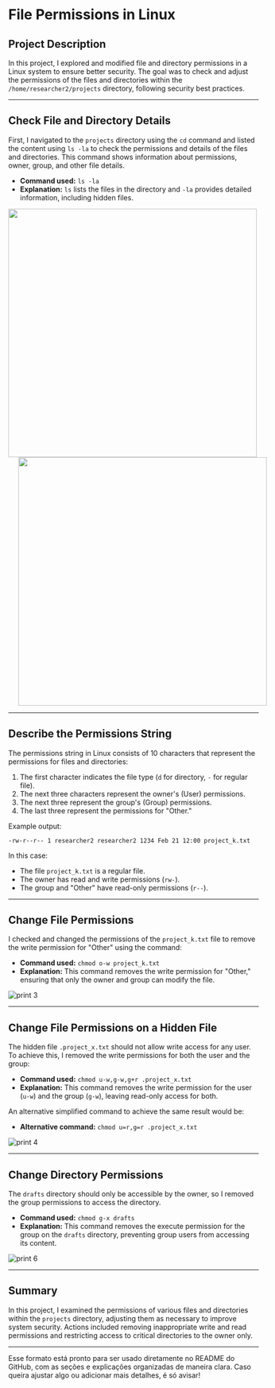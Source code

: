 # File Permissions in Linux

## Project Description

In this project, I explored and modified file and directory permissions in a Linux system to ensure better security. The goal was to check and adjust the permissions of the files and directories within the `/home/researcher2/projects` directory, following security best practices.

---

## Check File and Directory Details

First, I navigated to the `projects` directory using the `cd` command and listed the content using `ls -la` to check the permissions and details of the files and directories. This command shows information about permissions, owner, group, and other file details.

- **Command used:** `ls -la`
- **Explanation:** `ls` lists the files in the directory and `-la` provides detailed information, including hidden files.

<p align="center">
  <img src="https://github.com/user-attachments/assets/c6d9cb6f-6f6b-4bda-9880-734136bafe59" width="500" style="margin-right: 500px;"/>
  <img src="https://github.com/user-attachments/assets/a3f4af1a-8f04-4054-9466-3cc65dee0207" width="500" style="margin-left: 20px;"/>
</p>

---

## Describe the Permissions String

The permissions string in Linux consists of 10 characters that represent the permissions for files and directories:

1. The first character indicates the file type (`d` for directory, `-` for regular file).
2. The next three characters represent the owner's (User) permissions.
3. The next three represent the group's (Group) permissions.
4. The last three represent the permissions for "Other."

Example output:
```
-rw-r--r-- 1 researcher2 researcher2 1234 Feb 21 12:00 project_k.txt
```
In this case:
- The file `project_k.txt` is a regular file.
- The owner has read and write permissions (`rw-`).
- The group and "Other" have read-only permissions (`r--`).

---

## Change File Permissions

I checked and changed the permissions of the `project_k.txt` file to remove the write permission for "Other" using the command:

- **Command used:** `chmod o-w project_k.txt`
- **Explanation:** This command removes the write permission for "Other," ensuring that only the owner and group can modify the file.

![print 3](https://github.com/user-attachments/assets/7e5b5439-c85d-45a2-a25f-a9afc6d33f0a)

---

## Change File Permissions on a Hidden File

The hidden file `.project_x.txt` should not allow write access for any user. To achieve this, I removed the write permissions for both the user and the group:

- **Command used:** `chmod u-w,g-w,g+r .project_x.txt`
- **Explanation:** This command removes the write permission for the user (`u-w`) and the group (`g-w`), leaving read-only access for both.

An alternative simplified command to achieve the same result would be:
- **Alternative command:** `chmod u=r,g=r .project_x.txt`

![print 4](https://github.com/user-attachments/assets/1ce551c2-67a8-4c73-a8bd-ca99f0176994)

---

## Change Directory Permissions

The `drafts` directory should only be accessible by the owner, so I removed the group permissions to access the directory.

- **Command used:** `chmod g-x drafts`
- **Explanation:** This command removes the execute permission for the group on the `drafts` directory, preventing group users from accessing its content.

![print 6](https://github.com/user-attachments/assets/6352fbc3-b776-4ad0-a90d-85cf06a514da)

---

## Summary

In this project, I examined the permissions of various files and directories within the `projects` directory, adjusting them as necessary to improve system security. Actions included removing inappropriate write and read permissions and restricting access to critical directories to the owner only.

---

Esse formato está pronto para ser usado diretamente no README do GitHub, com as seções e explicações organizadas de maneira clara. Caso queira ajustar algo ou adicionar mais detalhes, é só avisar!

